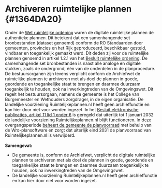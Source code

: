 # Archiveren ruimtelijke plannen  {#1364DA20}
Onder de <a href='http://wetten.overheid.nl/BWBR0020449' target='_blank'>Wet ruimtelijke ordening</a> waren de digitale ruimtelijke plannen de authentieke plannen. Dit betekent dat een samenhangende set bronbestanden (dataset genoemd) conform de RO Standaarden door gemeenten, provincies en het Rijk geproduceerd, beschikbaar gesteld, vindbaar en toegankelijk gemaakt werd. Dit deden zij voor de ruimtelijke plannen genoemd in artikel 1.2.1 van het <a href='http://wetten.overheid.nl/BWBR0023798' target='_blank'>Besluit ruimtelijke ordening</a>.
De samenhangende set bronbestanden is naast alle analoge en digitale stukken, zoals de ondergrond, één van de onderdelen in de planprocedure. De bestuursorganen zijn tevens verplicht conform de Archiefwet de ruimtelijke plannen te archiveren met als doel de plannen in goede, geordende en toegankelijke staat te brengen en daarmee duurzaam toegankelijk te houden, ook na inwerkingtreden van de Omgevingswet. Dit regelt het bestuursorgaan, namens de gemeente is het College van Burgemeester en Wethouders zorgdrager, in de eigen organisatie. De landelijke voorziening Ruimtelijkeplannen.nl heeft geen archieffunctie en kan hier door niet voor worden ingezet.
In het <a href='https://wetten.overheid.nl/BWBR0045037/2025-01-01' target='_blank'>Besluit elektronische publicaties, artikel 11 lid 1 onder 6</a> is geregeld dat uiterlijk tot 1 januari 2032 de landelijke voorziening Ruimtelijkeplannen.nl blijft functioneren. In deze overgangsperiode  <a href='#1364DA20'>beheert de gemeente de planvoorraad</a> met behulp van de Wro-plansoftware en zorgt dat uiterlijk eind 2031 de planvoorraad van Ruimtelijkeplannen.nl is verwijderd.
<br/>
<br/>
<b>Samengevat: </b>
<ul><li>De gemeente is, conform de Archiefwet, verplicht de digitale ruimtelijke plannen te archiveren met als doel de plannen in goede, geordende en toegankelijke staat te brengen en daarmee duurzaam toegankelijk te houden, ook na inwerkingtreden van de Omgevingswet.</li>
<li>De landelijke voorziening Ruimtelijkeplannen.nl heeft geen archieffunctie en kan hier door niet voor worden ingezet.</li>
</ul>